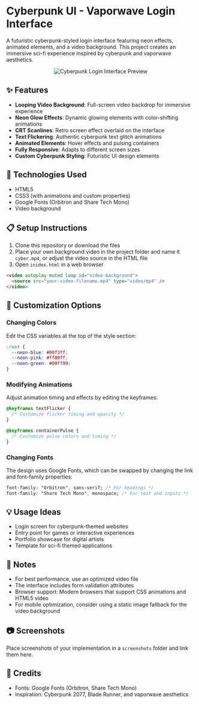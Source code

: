 # Cyberpunk UI - Vaporwave Login Interface

A futuristic cyberpunk-styled login interface featuring neon effects, animated elements, and a video background. This project creates an immersive sci-fi experience inspired by cyberpunk and vaporwave aesthetics.

<div align="center">

![Cyberpunk Login Interface Preview](/Cyberpunk%20UI%20-%20Vaporwave/preview.gif)

</div>

## ✨ Features

- **Looping Video Background**: Full-screen video backdrop for immersive experience
- **Neon Glow Effects**: Dynamic glowing elements with color-shifting animations
- **CRT Scanlines**: Retro screen effect overlaid on the interface
- **Text Flickering**: Authentic cyberpunk text glitch animations
- **Animated Elements**: Hover effects and pulsing containers
- **Fully Responsive**: Adapts to different screen sizes
- **Custom Cyberpunk Styling**: Futuristic UI design elements

## 🚀 Technologies Used

- HTML5
- CSS3 (with animations and custom properties)
- Google Fonts (Orbitron and Share Tech Mono)
- Video background

## 📋 Setup Instructions

1. Clone this repository or download the files
2. Place your own background video in the project folder and name it `cyber.mp4`, or adjust the video source in the HTML file
3. Open `inidex.html` in a web browser

```html
<video autoplay muted loop id="video-background">
  <source src="your-video-filename.mp4" type="video/mp4" />
</video>
```

## 🎨 Customization Options

### Changing Colors

Edit the CSS variables at the top of the style section:

```css
:root {
  --neon-blue: #00f3ff;
  --neon-pink: #ff00ff;
  --neon-green: #00ff99;
}
```

### Modifying Animations

Adjust animation timing and effects by editing the keyframes:

```css
@keyframes textFlicker {
  /* Customize flicker timing and opacity */
}

@keyframes containerPulse {
  /* Customize pulse colors and timing */
}
```

### Changing Fonts

The design uses Google Fonts, which can be swapped by changing the link and font-family properties:

```css
font-family: "Orbitron", sans-serif; /* For headings */
font-family: "Share Tech Mono", monospace; /* For text and inputs */
```

## 💡 Usage Ideas

- Login screen for cyberpunk-themed websites
- Entry point for games or interactive experiences
- Portfolio showcase for digital artists
- Template for sci-fi themed applications

## 📝 Notes

- For best performance, use an optimized video file
- The interface includes form validation attributes
- Browser support: Modern browsers that support CSS animations and HTML5 video
- For mobile optimization, consider using a static image fallback for the video background

## 📷 Screenshots

Place screenshots of your implementation in a `screenshots` folder and link them here.

## 🔗 Credits

- Fonts: Google Fonts (Orbitron, Share Tech Mono)
- Inspiration: Cyberpunk 2077, Blade Runner, and vaporwave aesthetics
